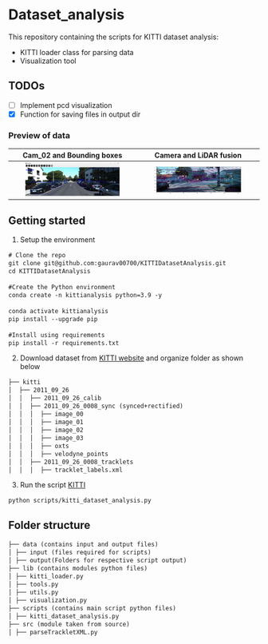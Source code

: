 # Dataset_analysis
This repository containing the scripts for KITTI dataset analysis:
- KITTI loader class for parsing data
- Visualization tool

## TODOs
- [ ] Implement pcd visualization
- [x] Function for saving files in output dir

### Preview of data

Cam_02 and Bounding boxes          |  Camera and LiDAR fusion
:-------------------------:|:-------------------------:
<img src="assets/Img_bbox.png" style="display: block; margin-left: auto; margin-right: auto; max-width: 78%; height: auto;" >  |  <img src="assets/LiDAR_Cam_fusion.png" style="display: block; margin-left: auto; margin-right: auto; max-width: 75%; height: auto;">

## Getting started
1. Setup the environment
```
# Clone the repo
git clone git@github.com:gaurav00700/KITTIDatasetAnalysis.git
cd KITTIDatasetAnalysis

#Create the Python environment
conda create -n kittianalysis python=3.9 -y

conda activate kittianalysis
pip install --upgrade pip

#Install using requirements
pip install -r requirements.txt
```

2. Download dataset from [KITTI website](https://www.cvlibs.net/datasets/kitti/raw_data.php) and organize folder as shown below
```
├── kitti 
│  ├── 2011_09_26
│  │  ├── 2011_09_26_calib
│  │  ├── 2011_09_26_0008_sync (synced+rectified)
│  │  │  ├── image_00
│  │  │  ├── image_01
│  │  │  ├── image_02
│  │  │  ├── image_03
│  │  │  ├── oxts
│  │  │  ├── velodyne_points
│  │  ├── 2011_09_26_0008_tracklets
│  │  │  ├── tracklet_labels.xml
```
3. Run the script [KITTI](scripts/kitti_dataset_analysis.py)
```
python scripts/kitti_dataset_analysis.py
```


## Folder structure

```
├── data (contains input and output files)
│ ├── input (files required for scripts)
│ ├── output(Folders for respective script output)  
├── lib (contains modules python files)
│ ├── kitti_loader.py
│ ├── tools.py
│ ├── utils.py 
│ ├── visualization.py
├── scripts (contains main script python files)  
│ ├── kitti_dataset_analysis.py
├── src (module taken from source)
│ ├── parseTrackletXML.py
```
